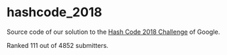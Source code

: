 # hashcode_2018
Source code of our solution to the [Hash Code 2018 Challenge](https://hashcode.withgoogle.com/) of Google.

Ranked 111 out of 4852 submitters.
